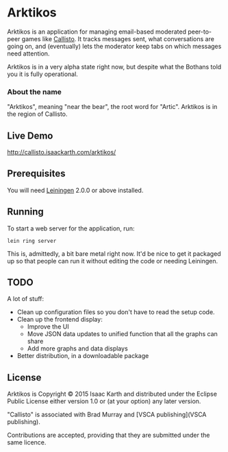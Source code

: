 # Arktikos

Arktikos is an application for managing email-based moderated peer-to-peer games like [Callisto](http://www.vsca.ca/Callisto/). It tracks messages sent, what conversations are going on, and (eventually) lets the moderator keep tabs on which messages need attention.

Arktikos is in a very alpha state right now, but despite what the Bothans told you it is fully operational.

### About the name
"Arktikos", meaning "near the bear", the root word for "Artic". Arktikos is in the region of Callisto.

## Live Demo

http://callisto.isaackarth.com/arktikos/

## Prerequisites

You will need [Leiningen][] 2.0.0 or above installed.

[leiningen]: https://github.com/technomancy/leiningen

## Running

To start a web server for the application, run:

    lein ring server

This is, admittedly, a bit bare metal right now. It'd be nice to get it packaged up so that people can run it without editing the code or needing Leiningen.


## TODO

A lot of stuff:

* Clean up configuration files so you don't have to read the setup code.
* Clean up the frontend display:
  * Improve the UI
  * Move JSON data updates to unified function that all the graphs can share
  * Add more graphs and data displays
* Better distribution, in a downloadable package

## License

Arktikos is Copyright © 2015 Isaac Karth and distributed under the Eclipse Public License either version 1.0 or (at your option) any later version.

"Callisto" is associated with Brad Murray and [VSCA publishing](VSCA publishing).

Contributions are accepted, providing that they are submitted under the same licence.
